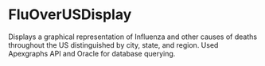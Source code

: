 # FluOverUSDisplay

Displays a graphical representation of Influenza and other causes of deaths throughout the US distinguished by city, state, and region.
Used Apexgraphs API and Oracle for database querying.
